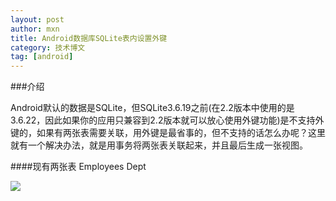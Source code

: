 ```yaml
---
layout: post
author: mxn
title: Android数据库SQLite表内设置外键
category: 技术博文
tag: [android]
---
```


###介绍

Android默认的数据是SQLite，但SQLite3.6.19之前(在2.2版本中使用的是3.6.22，因此如果你的应用只兼容到2.2版本就可以放心使用外键功能)是不支持外键的，如果有两张表需要关联，用外键是最省事的，但不支持的话怎么办呢？这里就有一个解决办法，就是用事务将两张表关联起来，并且最后生成一张视图。

####现有两张表
Employees
Dept

![](https://raw.githubusercontent.com/mxn21/mxn21.github.io/master/public/img/img1.JPG)


